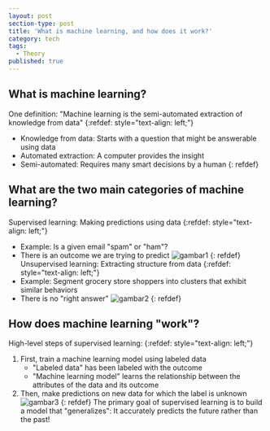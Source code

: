 ```yaml
---
layout: post
section-type: post
title: 'What is machine learning, and how does it work?'
category: tech
tags:
  - Theory
published: true
---
```

## What is machine learning?
One definition: "Machine learning is the semi-automated extraction of knowledge from data"
{:refdef: style="text-align: left;"}
- Knowledge from data: Starts with a question that might be answerable using data
- Automated extraction: A computer provides the insight
- Semi-automated: Requires many smart decisions by a human
{: refdef}

## What are the two main categories of machine learning?
Supervised learning: Making predictions using data
{:refdef: style="text-align: left;"}
- Example: Is a given email "spam" or "ham"?
- There is an outcome we are trying to predict
![gambar1]({{site.baseurl}}/img/10.jpg)
{: refdef}
Unsupervised learning: Extracting structure from data
{:refdef: style="text-align: left;"}
- Example: Segment grocery store shoppers into clusters that exhibit similar behaviors
- There is no "right answer"
![gambar2]({{site.baseurl}}/img/11.jpg)
{: refdef}
## How does machine learning "work"?
High-level steps of supervised learning:
{:refdef: style="text-align: left;"}
1. First, train a machine learning model using labeled data
   - "Labeled data" has been labeled with the outcome
   - "Machine learning model" learns the relationship between the attributes of the data and its outcome
2. Then, make predictions on new data for which the label is unknown
![gambar3]({{site.baseurl}}/img/12.jpg)
{: refdef}
The primary goal of supervised learning is to build a model that "generalizes": It accurately predicts the future rather than the past!
